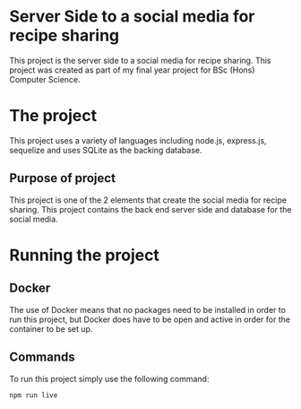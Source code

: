 # Server Side to a social media for recipe sharing
This project is the server side to a social media for recipe sharing. This project was created as part of my final year project for BSc (Hons) Computer Science. 

# The project
This project uses a variety of languages including node.js, express.js, sequelize and uses SQLite as the backing database. 

## Purpose of project
This project is one of the 2 elements that create the social media for recipe sharing. This project contains the back end server side and database for the social media. 

# Running the project

## Docker
The use of Docker means that no packages need to be installed in order to run this project, but Docker does have to be open and active in order for the container to be set up. 

## Commands
To run this project simply use the following command:

```npm run live```

